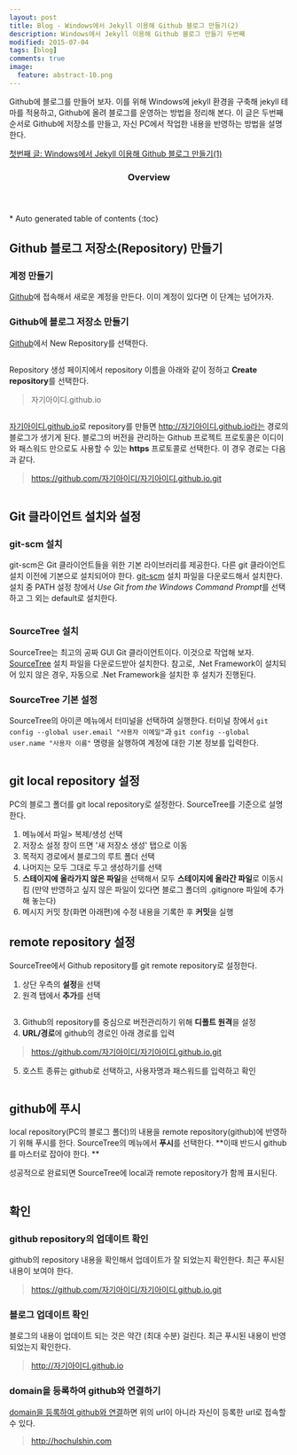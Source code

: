 ```yaml
---
layout: post
title: Blog - Windows에서 Jekyll 이용해 Github 블로그 만들기(2)
description: Windows에서 Jekyll 이용해 Github 블로그 만들기 두번째 
modified: 2015-07-04
tags: [blog]
comments: true
image:
  feature: abstract-10.png
---
```

Github에 블로그를 만들어 보자. 이를 위해 Windows에 jekyll 환경을 구축해 jekyll 테마를 적용하고, Github에 올려 블로그를 운영하는 방법을 정리해 본다. 이 글은 두번째 순서로 Github에 저장소를 만들고, 자신 PC에서 작업한 내용을 반영하는 방법을 설명한다. 

[첫번째 글: Windows에서 Jekyll 이용해 Github 블로그 만들기(1)](http://hochulshin.com/how-to-use-jekyll-on-github-1/)

<section id="table-of-contents" class="toc">
  <header>
    <h3>Overview</h3>
  </header>
<div id="drawer" markdown="1">
*  Auto generated table of contents
{:toc}
</div>
</section><!-- /#table-of-contents -->


## Github 블로그 저장소(Repository) 만들기

### 계정 만들기 
[Github](www.github.com)에 접속해서 새로운 계정을 만든다. 이미 계정이 있다면 이 단계는 넘어가자.

### Github에 블로그 저장소 만들기 
[Github](www.github.com)에서 New Repository를 선택한다. 

<figure>
	<img src="/images/github_new_repository.PNG" alt="">
</figure>

Repository 생성 페이지에서 repository 이름을 아래와 같이 정하고 **Create repository**를 선택한다. 
 
>자기아이디.github.io 

<figure>
	<img src="/images/github_new_repository2.jpg" alt="">
</figure>

<u>자기아이디.github.io</u>로 repository를 만들면 http://자기아이디.github.io라는 경로의 블로그가 생기게 된다. 블로그의 버전을 관리하는 Github 프로젝트 프로토콜은 이디이와 패스워드 만으로도 사용할 수 있는 **https** 프로토콜로 선택한다. 이 경우 경로는 다음과 같다. 

>https://github.com/자기아이디/자기아이디.github.io.git
    
<figure>
	<img src="/images/github_new_repository3.PNG" alt="">
</figure>


## Git 클라이언트 설치와 설정

### git-scm 설치

git-scm은 Git 클라이언트들을 위한 기본 라이브러리를 제공한다. 다른 git 클라이언트 설치 이전에 기본으로 설치되어야 한다. [git-scm](https://git-scm.com/downloads) 설치 파일을 다운로드해서 설치한다. 설치 중 PATH 설정 창에서 *Use Git from the Windows Command Prompt*를 선택하고 그 외는 default로 설치한다. 

<figure>
	<img src="/images/git-scm.PNG" alt="">
</figure>


### SourceTree 설치

SourceTree는 최고의 공짜 GUI Git 클라이언트이다. 이것으로 작업해 보자. 
[SourceTree](https://www.sourcetreeapp.com/download/) 설치 파일을 다운로드받아 설치한다. 참고로, .Net Framework이 설치되어 있지 않은 경우, 자동으로 .Net Framework을 설치한 후 설치가 진행된다. 

### SourceTree 기본 설정

SourceTree의 아이콘 메뉴에서 터미널을 선택하여 실행한다. 터미널 창에서 `git config --global user.email "사용자 이메일"`과 `git config --global user.name "사용자 이름"` 명령을 실행하여  계정에 대한 기본 정보를 입력한다. 

<figure>
	<img src="/images/sourcetree-account.PNG" alt="">
</figure>

## git local repository 설정

PC의 블로그 폴더를 git local repository로 설정한다. SourceTree를 기준으로 설명한다. 

1. 메뉴에서 파일> 복제/생성 선택  
2. 저장소 설정 창이 뜨면 '새 저장소 생성' 탭으로 이동
3. 목적지 경로에서 블로그의 루트 폴더 선택
4. 나머지는 모두 그대로 두고 생성하기를 선택
5. **스테이지에 올라가지 않은 파일**을 선택해서 모두 **스테이지에 올라간 파일**로 이동시킴 (만약 반영하고 싶지 않은 파일이 있다면 블로그 폴더의 .gitignore 파일에 추가해 놓는다)
6. 메시지 커밋 창(화면 아래편)에 수정 내용을 기록한 후 **커밋**을 실행
 
## remote repository 설정

SourceTree에서 Github repository를 git remote repository로 설정한다.

1. 상단 우측의 **설정**을 선택 
2. 원격 탭에서 **추가**를 선택

<figure>
	<img src="/images/sourcetree-remoterepository.PNG" alt="">
</figure>

3. Github의 repository를 중심으로 버전관리하기 위해 **디폴트 원격**을 설정
4. **URL/경로**에 github의 경로인 아래 경로를 입력

>https://github.com/자기아이디/자기아이디.github.io.git

5. 호스트 종류는 github로 선택하고, 사용자명과 패스워드를 입력하고 확인

<figure>
	<img src="/images/sourcetree-remoterepository2.PNG" alt="">
</figure>

## github에 푸시
local repository(PC의 블로그 폴더)의 내용을 remote repository(github)에 반영하기 위해 푸시를 한다. SourceTree의 메뉴에서 **푸시**를 선택한다. **이때 반드시 github를 마스터로 잡아야 한다. **

성공적으로 완료되면 SourceTree에 local과 remote repository가 함께 표시된다. 

<figure>
	<img src="/images/sourcetree-remoterepository3.PNG" alt="">
</figure>

## 확인

### github repository의 업데이트 확인
github의 repository 내용을 확인해서 업데이트가 잘 되었는지 확인한다. 최근 푸시된 내용이 보여야 한다. 

>https://github.com/자기아이디/자기아이디.github.io.git

### 블로그 업데이트 확인
블로그의 내용이 업데이트 되는 것은 약간 (최대 수분) 걸린다. 최근 푸시된 내용이 반영되었는지 확인한다. 

>http://자기아이디.github.io

### domain을 등록하여 github와 연결하기 

[domain을 등록하여 github와 연결](http://blog.saltfactory.net/github/setting-domain-name-in-github-pages-via-cname.html)하면 위의 url이 아니라 자신이 등록한 url로 접속할 수 있다. 

> http://hochulshin.com




